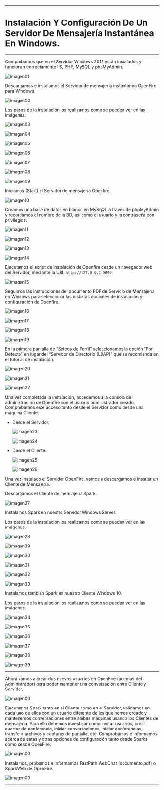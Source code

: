 ___

# **Instalación Y Configuración De Un Servidor De Mensajería Instantánea En Windows.**

---

Comprobamos que en el Servidor Windows 2012 están instalados y funcionan correctamente IIS, PHP, MySQL y phpMyAdmin.

![imagen01](./images/instalacion_y_configuracion_servicios_mensajeria_instantanea/01.png)

Descargamos e instalamos el Servidor de mensajería instantánea OpenFire para Windows.

![imagen02](./images/instalacion_y_configuracion_servicios_mensajeria_instantanea/02.png)

Los pasos de la instalación los realizamos como se pueden ver en las imágenes.

![imagen03](./images/instalacion_y_configuracion_servicios_mensajeria_instantanea/03.png)

![imagen04](./images/instalacion_y_configuracion_servicios_mensajeria_instantanea/04.png)

![imagen05](./images/instalacion_y_configuracion_servicios_mensajeria_instantanea/05.png)

![imagen06](./images/instalacion_y_configuracion_servicios_mensajeria_instantanea/06.png)

![imagen07](./images/instalacion_y_configuracion_servicios_mensajeria_instantanea/07.png)

![imagen08](./images/instalacion_y_configuracion_servicios_mensajeria_instantanea/08.png)

![imagen09](./images/instalacion_y_configuracion_servicios_mensajeria_instantanea/09.png)

Iniciamos (Start) el Servidor de mensajería Openfire.

![imagen10](./images/instalacion_y_configuracion_servicios_mensajeria_instantanea/10.png)

Creamos una base de datos en blanco en MySqQL a través de phpMyAdmin y recordamos el nombre de la BD, así como el usuario y la contraseña con privilegios.

![imagen11](./images/instalacion_y_configuracion_servicios_mensajeria_instantanea/11.png)

![imagen12](./images/instalacion_y_configuracion_servicios_mensajeria_instantanea/12.png)

![imagen13](./images/instalacion_y_configuracion_servicios_mensajeria_instantanea/13.png)

![imagen14](./images/instalacion_y_configuracion_servicios_mensajeria_instantanea/14.png)

Ejecutamos el script de instalación de Openfire desde un navegador web del Servidor, mediante la URL `http://127.0.0.1:9090`.

![imagen15](./images/instalacion_y_configuracion_servicios_mensajeria_instantanea/15.png)

Seguimos las instrucciones del documento PDF de Servicio de Mensajería en Windows para seleccionar las distintas opciones de instalación y configuración de Openfire.

![imagen16](./images/instalacion_y_configuracion_servicios_mensajeria_instantanea/16.png)

![imagen17](./images/instalacion_y_configuracion_servicios_mensajeria_instantanea/17.png)

![imagen18](./images/instalacion_y_configuracion_servicios_mensajeria_instantanea/18.png)

![imagen19](./images/instalacion_y_configuracion_servicios_mensajeria_instantanea/19.png)

En la primera pantalla de “Seteos de Perfil” seleccionamos la opción “Por Defecto” en lugar del “Servidor de Directorio (LDAP)” que se recomienda en el tutorial de instalación.

![imagen20](./images/instalacion_y_configuracion_servicios_mensajeria_instantanea/20.png)

![imagen21](./images/instalacion_y_configuracion_servicios_mensajeria_instantanea/21.png)

![imagen22](./images/instalacion_y_configuracion_servicios_mensajeria_instantanea/22.png)

Una vez completada la instalación, accedemos a la consola de administración de Openfire con el usuario administrador creado. Comprobamos este acceso tanto desde el Servidor como desde una máquina Cliente.

* Desde el Servidor.

  ![imagen23](./images/instalacion_y_configuracion_servicios_mensajeria_instantanea/23.png)

  ![imagen24](./images/instalacion_y_configuracion_servicios_mensajeria_instantanea/24.png)

* Desde el Cliente.

  ![imagen25](./images/instalacion_y_configuracion_servicios_mensajeria_instantanea/25.png)

  ![imagen26](./images/instalacion_y_configuracion_servicios_mensajeria_instantanea/26.png)

Una vez instalado el Servidor OpenFire, vamos a descargarnos e instalar un Cliente de Mensajería.

  Descargamos el Cliente de mensajería Spark.

  ![imagen27](./images/instalacion_y_configuracion_servicios_mensajeria_instantanea/27.png)

  Instalamos Spark en nuestro Servidor Windows Server.

  Los pasos de la instalación los realizamos como se pueden ver en las imágenes.

  ![imagen28](./images/instalacion_y_configuracion_servicios_mensajeria_instantanea/28.png)

  ![imagen29](./images/instalacion_y_configuracion_servicios_mensajeria_instantanea/29.png)

  ![imagen30](./images/instalacion_y_configuracion_servicios_mensajeria_instantanea/30.png)

  ![imagen31](./images/instalacion_y_configuracion_servicios_mensajeria_instantanea/31.png)

  ![imagen32](./images/instalacion_y_configuracion_servicios_mensajeria_instantanea/32.png)

  ![imagen33](./images/instalacion_y_configuracion_servicios_mensajeria_instantanea/33.png)

  Instalamos también Spark en nuestro Cliente Windows 10.

  Los pasos de la instalación los realizamos como se pueden ver en las imágenes.

  ![imagen34](./images/instalacion_y_configuracion_servicios_mensajeria_instantanea/34.png)

  ![imagen35](./images/instalacion_y_configuracion_servicios_mensajeria_instantanea/35.png)

  ![imagen36](./images/instalacion_y_configuracion_servicios_mensajeria_instantanea/36.png)

  ![imagen37](./images/instalacion_y_configuracion_servicios_mensajeria_instantanea/37.png)

  ![imagen38](./images/instalacion_y_configuracion_servicios_mensajeria_instantanea/38.png)

  ![imagen39](./images/instalacion_y_configuracion_servicios_mensajeria_instantanea/39.png)

---

Ahora vamos a crear dos nuevos usuarios en OpenFire (además del Administrador) para poder mantener una conversación entre Cliente y Servidor.

![imagen00](./images/instalacion_y_configuracion_servicios_mensajeria_instantanea/00.png)

Ejecutamos Spark tanto en el Cliente como en el Servidor, validamos en cada uno de ellos con un usuario diferente de los que hemos creado y mantenemos conversaciones entre ambas máquinas usando los Clientes de mensajería. Para ello debemos investigar como invitar usuarios, crear cuartos de conferencia, iniciar conversaciones, iniciar conferencias, transferir archivos y capturas de pantalla, etc. Comprobamos e informamos acerca de estas y otras opciones de configuración tanto desde Sparks como desde OpenFire.

![imagen00](./images/instalacion_y_configuracion_servicios_mensajeria_instantanea/00.png)

Instalamos, probamos e informamos FastPath WebChat (documento pdf) o SparkWeb de OpenFire.

![imagen00](./images/instalacion_y_configuracion_servicios_mensajeria_instantanea/00.png)

---
